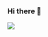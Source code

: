 ### Hi there 👋

<!--
**ZEBUL0/Zebul0** is a ✨ _special_ ✨ repository because its `README.md` (this file) appears on your GitHub profile.

Here are some ideas to get you started:

- 🔭 I’m currently working on ...
- 🌱 I’m currently learning ...
- 👯 I’m looking to collaborate on ...
- 🤔 I’m looking for help with ...
- 💬 Ask me about ...
- 📫 How to reach me: ...
- 😄 Pronouns: ...
- ⚡ Fun fact: ...
-->
<img src="https://github-readme-stats.vercel.app/api?Zebulo=iampawan&&show_icons=true&title_color=ffffff&icon_color=bb2acf&text_color=daf7dc&bg_color=151515%22%3E">
